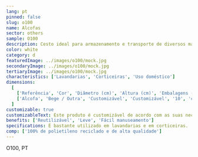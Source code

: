 ```yaml
---
lang: pt
pinned: false
slug: o100
name: Alcofas
sector: others
sample: O100
description: Cesto ideal para armazenamento e transporte de diversos materias, como por exemplo rolhas, roupas, brinquedos.
color: white
category: d
featuredImage: ../images/o100/mock.jpg
secondaryImage: ../images/o100/mock.jpg
tertiaryImage: ../images/o100/mock.jpg
characteristics: ['Lavandarias', 'Corticeiras', 'Uso doméstico']
dimensions:
  [
    ['Referência', 'Cor', 'Diâmetro (cm)', 'Altura (cm)', 'Embalagens (un)', 'Notas'],
    ['Alcofa', 'Bege / Outra', 'Customizável', 'Customizável', '10', 'com bolsa/aros reforçados'],
  ]
customizable: true
customizableText: Este produto é customizável de acordo com as suas necessidades. Contacte-nos para mais informações.
benefits: ['Reutilizável', 'Leve', 'Fácil manuseamento']
specifications: É bastante utilizado em lavandarias e em corticeiras.
comp: ['100% de polietileno reciclado e de alta qualidade']
---
```


O100, PT
